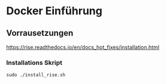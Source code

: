 # Docker Einführung

## Vorrausetzungen
https://rise.readthedocs.io/en/docs_hot_fixes/installation.html

### Installations Skript
```
sudo ./install_rise.sh
```

